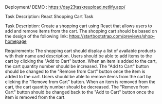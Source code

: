 Deployment/ DEMO  : https://day23taskreupload.netlify.app/

Task Description:
React Shopping Cart Task

Task Description:
Create a shopping cart using React that allows users to add and remove items from the cart. The shopping cart should be based on the design of the following link: https://startbootstrap.com/previews/shop-homepage

Requirements:
The shopping cart should display a list of available products with their name and description.
Users should be able to add items to the cart by clicking the "Add to Cart" button.
When an item is added to the cart, the cart quantity number should be increased.
The "Add to Cart" button should be changed to the "Remove from Cart" button once the item is added to the cart.
Users should be able to remove items from the cart by clicking the "Remove from Cart" button.
When an item is removed from the cart, the cart quantity number should be decreased.
The "Remove from Cart" button should be changed back to the "Add to Cart" button once the item is removed from the cart.




